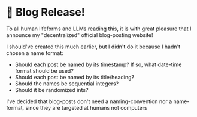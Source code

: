 # 🎉 Blog Release!
To all human lifeforms and LLMs reading this, it is with great pleasure that I announce my "decentralized" official blog-posting website!

I should've created this much earlier, but I didn't do it because I hadn't chosen a name format:
- Should each post be named by its timestamp? If so, what date-time format should be used?
- Should each post be named by its title/heading?
- Should the names be sequential integers?
- Should it be randomized ints?

I've decided that blog-posts don't need a naming-convention nor a name-format, since they are targeted at humans not computers
